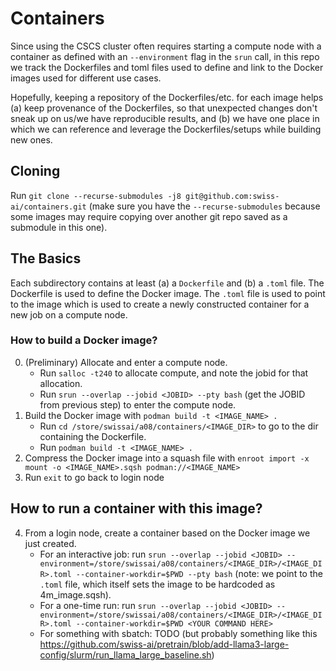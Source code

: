 # Containers 
Since using the CSCS cluster often requires starting a compute node with a container as defined with an `--environment` flag in the `srun` call, in this repo we track the Dockerfiles and toml files used to define and link to the Docker images used for different use cases.

Hopefully, keeping a repository of the Dockerfiles/etc. for each image helps (a) keep provenance of the Dockerfiles, so that unexpected changes don't sneak up on us/we have reproducible results, and (b) we have one place in which we can reference and leverage the Dockerfiles/setups while building new ones.

## Cloning
Run `git clone --recurse-submodules -j8 git@github.com:swiss-ai/containers.git` (make sure you have the `--recurse-submodules` because some images may require copying over another git repo saved as a submodule in this one).


## The Basics
Each subdirectory contains at least (a) a `Dockerfile` and (b) a `.toml` file.
The Dockerfile is used to define the Docker image. The `.toml` file is used to point to the image which is used to create a newly constructed container for a new job on a compute node.

### How to build a Docker image?
0. (Preliminary) Allocate and enter a compute node.
    * Run `salloc -t240` to allocate compute, and note the jobid for that allocation.
    * Run `srun --overlap --jobid <JOBID> --pty bash` (get the JOBID from previous step) to enter the compute node.
1. Build the Docker image with `podman build -t <IMAGE_NAME> .`
    * Run `cd /store/swissai/a08/containers/<IMAGE_DIR>` to go to the dir containing the Dockerfile.
    * Run `podman build -t <IMAGE_NAME> .`
2. Compress the Docker image into a squash file with `enroot import -x mount -o <IMAGE_NAME>.sqsh podman://<IMAGE_NAME>`
3. Run `exit` to go back to login node

## How to run a container with this image?
4. From a login node, create a container based on the Docker image we just created.
    * For an interactive job: run `srun --overlap --jobid <JOBID> --environment=/store/swissai/a08/containers/<IMAGE_DIR>/<IMAGE_DIR>.toml --container-workdir=$PWD --pty bash` (note: we point to the `.toml` file, which itself sets the image to be hardcoded as 4m_image.sqsh).
    * For a one-time run: run `srun --overlap --jobid <JOBID> --environment=/store/swissai/a08/containers/<IMAGE_DIR>/<IMAGE_DIR>.toml --container-workdir=$PWD <YOUR COMMAND HERE>`
    * For something with sbatch: TODO (but probably something like this https://github.com/swiss-ai/pretrain/blob/add-llama3-large-config/slurm/run_llama_large_baseline.sh)
